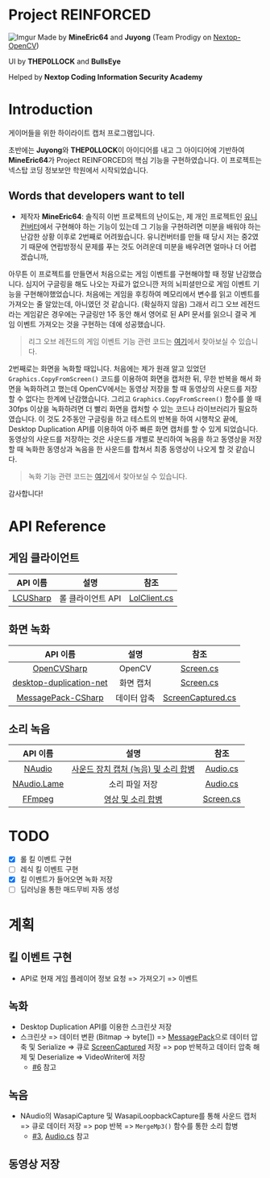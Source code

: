 # Project REINFORCED
![Imgur](https://i.imgur.com/mG01m8a.png)
Made by **MineEric64** and **Juyong** (Team Prodigy on [Nextop-OpenCV](https://github.com/Nextop-OpenCV))

UI by **THEP0LLOCK** and **BullsEye**

Helped by **Nextop Coding Information Security Academy**

# Introduction
게이머들을 위한 하이라이트 캡처 프로그램입니다.

초반에는 **Juyong**와 **THEP0LLOCK**이 아이디어를 내고 그 아이디어에 기반하여 **MineEric64**가 Project REINFORCED의 핵심 기능을 구현하였습니다.
이 프로젝트는 넥스탑 코딩 정보보안 학원에서 시작되었습니다.

## Words that developers want to tell
* 제작자 **MineEric64**: 솔직히 이번 프로젝트의 난이도는, 제 개인 프로젝트인 [유니컨버터](https://github.com/MineEric64/UniConverter-Project)에서
구현해야 하는 기능이 있는데 그 기능을 구현하려면 미분을 배워야 하는 난감한 상황 이후로 2번째로 어려웠습니다. 유니컨버터를 만들 때 당시 저는 중2였기 때문에
연립방정식 문제를 푸는 것도 어려운데 미분을 배우려면 얼마나 더 어렵겠습니까,

아무튼 이 프로젝트를 만들면서 처음으로는 게임 이벤트를 구현해야할 때 정말 난감했습니다. 심지어 구글링을 해도 나오는 자료가 없으니깐 저의 뇌피셜만으로
게임 이벤트 기능을 구현해야했었습니다. 처음에는 게임을 후킹하여 메모리에서 변수를 읽고 이벤트를 가져오는 줄 알았는데, 아니였던 것 같습니다. (확실하지 않음)
그래서 리그 오브 레전드라는 게임같은 경우에는 구글링만 1주 동안 해서 영어로 된 API 문서를 읽으니 결국 게임 이벤트 가져오는 것을 구현하는 데에 성공했습니다.
> 리그 오브 레전드의 게임 이벤트 기능 관련 코드는 [여기](https://github.com/Nextop-OpenCV/ProjectReinforced/blob/main/Clients/Lol/LolClient.cs)에서 찾아보실 수 있습니다.

2번째로는 화면을 녹화할 때입니다. 처음에는 제가 원래 알고 있었던 ```Graphics.CopyFromScreen()``` 코드를 이용하여 화면을 캡처한 뒤, 무한 반복을 해서
화면을 녹화하려고 했는데 OpenCV에서는 동영상 저장을 할 때 동영상의 사운드를 저장할 수 없다는 한계에 난감했습니다. 그리고 ```Graphics.CopyFromScreen()``` 함수를 쓸 때
30fps 이상을 녹화하려면 더 빨리 화면을 캡처할 수 있는 코드나 라이브러리가 필요하였습니다. 이 것도 2주동안 구글링을 하고 테스트의 반복을 하여 시행착오 끝에,
Desktop Duplication API를 이용하여 아주 빠른 화면 캡처를 할 수 있게 되었습니다. 동영상의 사운드를 저장하는 것은 사운드를 개별로 분리하여 녹음을 하고
동영상을 저장할 때 녹화한 동영상과 녹음을 한 사운드를 합쳐서 최종 동영상이 나오게 할 것 같습니다.
> 녹화 기능 관련 코드는 [여기](https://github.com/Nextop-OpenCV/ProjectReinforced/blob/main/Recording/Screen.cs)에서 찾아보실 수 있습니다.

감사합니다!

# API Reference
## 게임 클라이언트
|API 이름|설명|참조|
|:---:|:---:|:---:|
|[LCUSharp](https://github.com/bryanhitc/lcu-sharp)|롤 클라이언트 API|[LolClient.cs](https://github.com/Nextop-OpenCV/ProjectReinforced/blob/main/Clients/Lol/LolClient.cs)|

## 화면 녹화
|API 이름|설명|참조|
|:---:|:---:|:---:|
|[OpenCVSharp](https://github.com/shimat/opencvsharp)|OpenCV|[Screen.cs](https://github.com/Nextop-OpenCV/ProjectReinforced/blob/main/Recording/Screen.cs#L186)|
|[desktop-duplication-net](https://github.com/jasonpang/desktop-duplication-net)|화면 캡처|[Screen.cs](https://github.com/Nextop-OpenCV/ProjectReinforced/blob/main/Recording/Screen.cs#L442)|
|[MessagePack-CSharp](https://github.com/neuecc/MessagePack-CSharp)|데이터 압축|[ScreenCaptured.cs](https://github.com/Nextop-OpenCV/ProjectReinforced/blob/main/Recording/ScreenCaptured.cs)|

## 소리 녹음
|API 이름|설명|참조|
|:---:|:---:|:---:|
|[NAudio](https://github.com/naudio/NAudio)|[사운드 장치 캡처 (녹음) 및 소리 합병](https://github.com/Nextop-OpenCV/ProjectReinforced/issues/3)|[Audio.cs](https://github.com/Nextop-OpenCV/ProjectReinforced/blob/main/Recording/Audio.cs)|
|[NAudio.Lame](https://github.com/Corey-M/NAudio.Lame)|소리 파일 저장|[Audio.cs](https://github.com/Nextop-OpenCV/ProjectReinforced/blob/main/Recording/Audio.cs#L203)|
|[FFmpeg](https://ffmpeg.org/)|[영상 및 소리 합병](https://github.com/Nextop-OpenCV/ProjectReinforced/issues/5)|[Screen.cs](https://github.com/Nextop-OpenCV/ProjectReinforced/blob/main/Recording/Screen.cs#L472)|

# TODO
- [x] 롤 킬 이벤트 구현
- [ ] 레식 킬 이벤트 구현
- [x] 킬 이벤트가 들어오면 녹화 저장
- [ ] 딥러닝을 통한 매드무비 자동 생성

# 계획
## 킬 이벤트 구현
- API로 현재 게임 플레이어 정보 요청 => 가져오기 => 이벤트

## 녹화
- Desktop Duplication API를 이용한 스크린샷 저장
- 스크린샷 => 데이터 변환 (Bitmap -> byte[]) => [MessagePack](https://github.com/neuecc/MessagePack-CSharp)으로 데이터 압축 및 Serialize => 큐로 [ScreenCaptured](https://github.com/Nextop-OpenCV/ProjectReinforced/blob/main/Recording/ScreenCaptured.cs) 저장 => pop 반복하고 데이터 압축 해제 및 Deserialize => VideoWriter에 저장
  - [#6](https://github.com/Nextop-OpenCV/ProjectReinforced/issues/6) 참고

## 녹음
- NAudio의 WasapiCapture 및 WasapiLoopbackCapture를 통해 사운드 캡처 => 큐로 데이터 저장 => pop 반복 => `MergeMp3()` 함수를 통한 소리 합병
  - [#3](https://github.com/Nextop-OpenCV/ProjectReinforced/issues/3), [Audio.cs](https://github.com/Nextop-OpenCV/ProjectReinforced/blob/main/Recording/Audio.cs) 참고

## 동영상 저장

